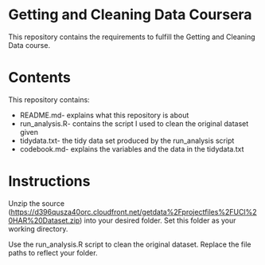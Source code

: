 # Getting and Cleaning Data Coursera
This repository contains the requirements to fulfill the Getting and Cleaning Data course.

# Contents
This repository contains:
- README.md- explains what this repository is about
- run_analysis.R- contains the script I used to clean the original dataset given  
- tidydata.txt- the tidy data set produced by the run_analysis script  
- codebook.md- explains the variables and the data in the tidydata.txt  

# Instructions
Unzip the source (https://d396qusza40orc.cloudfront.net/getdata%2Fprojectfiles%2FUCI%20HAR%20Dataset.zip) into your desired folder. Set this folder as your working directory.

Use the run_analysis.R script to clean the original dataset. Replace the file paths to reflect your folder.